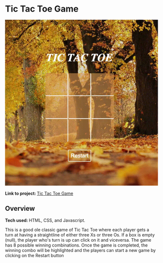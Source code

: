 # Tic Tac Toe Game

<p><img src="gifs/tictactoe.gif" alt="tic tac toe gif" title="Tic Tac Toe Game"></p>

<p><b>Link to project: </b><a href="https://ramosy1.github.io/tictactoe_game/">Tic Tac Toe Game</a></p>

## Overview

<p><b>Tech used: </b>HTML, CSS, and Javascript.</p>

<p>This is a good ole classic game of Tic Tac Toe where each player gets a turn at having a straightline of either three Xs or three Os.  If a box is empty (null), the player who's turn is up can click on it and viceversa. The game has 8 possible winning combinations. Once the game is completed, the winning combo will be highlighted and the players can start a new game by clicking on the Restart button</p>


